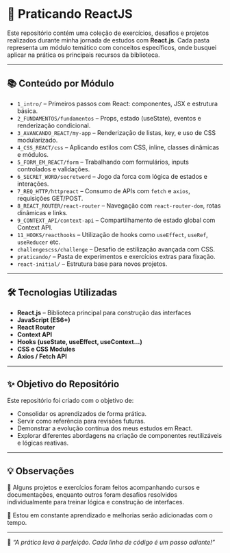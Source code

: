 # 🚀 Praticando ReactJS

Este repositório contém uma coleção de exercícios, desafios e projetos realizados durante minha jornada de estudos com **React.js**. Cada pasta representa um módulo temático com conceitos específicos, onde busquei aplicar na prática os principais recursos da biblioteca.

---

## 📚 Conteúdo por Módulo

- `1_intro/` – Primeiros passos com React: componentes, JSX e estrutura básica.
- `2_FUNDAMENTOS/fundamentos` – Props, estado (useState), eventos e renderização condicional.
- `3_AVANCANDO_REACT/my-app` – Renderização de listas, key, e uso de CSS modularizado.
- `4_CSS_REACT/css` – Aplicando estilos com CSS, inline, classes dinâmicas e módulos.
- `5_FORM_EM_REACT/form` – Trabalhando com formulários, inputs controlados e validações.
- `6_SECRET_WORD/secretword` – Jogo da forca com lógica de estados e interações.
- `7_REQ_HTTP/httpreact` – Consumo de APIs com `fetch` e `axios`, requisições GET/POST.
- `8_REACT_ROUTER/react-router` – Navegação com `react-router-dom`, rotas dinâmicas e links.
- `9_CONTEXT_API/context-api` – Compartilhamento de estado global com Context API.
- `11_HOOKS/reacthooks` – Utilização de hooks como `useEffect`, `useRef`, `useReducer` etc.
- `challengescss/challenge` – Desafio de estilização avançada com CSS.
- `praticando/` – Pasta de experimentos e exercícios extras para fixação.
- `react-initial/` – Estrutura base para novos projetos.

---

## 🛠️ Tecnologias Utilizadas

- **React.js** – Biblioteca principal para construção das interfaces
- **JavaScript (ES6+)**
- **React Router**
- **Context API**
- **Hooks (useState, useEffect, useContext...)**
- **CSS e CSS Modules**
- **Axios / Fetch API**

---

## ✨ Objetivo do Repositório

Este repositório foi criado com o objetivo de:
- Consolidar os aprendizados de forma prática.
- Servir como referência para revisões futuras.
- Demonstrar a evolução contínua dos meus estudos em React.
- Explorar diferentes abordagens na criação de componentes reutilizáveis e lógicas reativas.

---

## 💡 Observações

🔸 Alguns projetos e exercícios foram feitos acompanhando cursos e documentações, enquanto outros foram desafios resolvidos individualmente para treinar lógica e construção de interfaces.

🔸 Estou em constante aprendizado e melhorias serão adicionadas com o tempo.

---


🧠 _“A prática leva à perfeição. Cada linha de código é um passo adiante!”_

